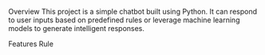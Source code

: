 Overview
This project is a simple chatbot built using Python. It can respond to user inputs based on predefined rules or leverage machine learning models to generate intelligent responses.

Features
Rule
